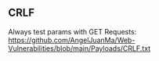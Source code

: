 ## CRLF
Always test params with GET Requests: https://github.com/AngelJuanMa/Web-Vulnerabilities/blob/main/Payloads/CRLF.txt
